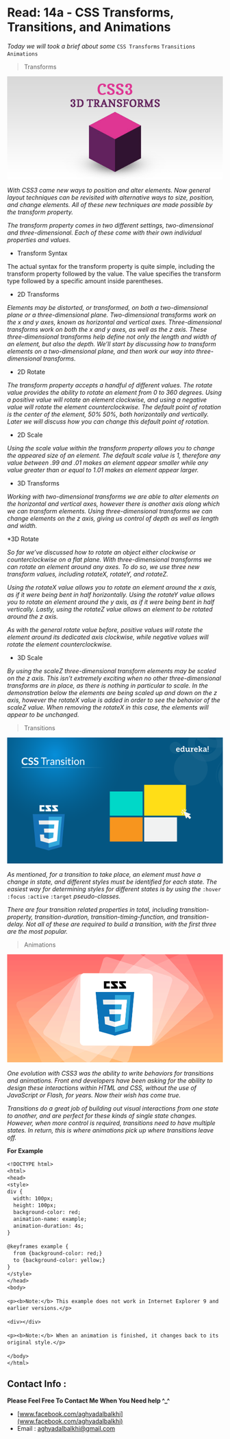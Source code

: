 # Read: 14a - CSS Transforms, Transitions, and Animations

*Today we will took a brief about some* `CSS Transforms` `Transitions` `Animations`

> Transforms

![3dtransforms](css3-3dtransforms-1.jpg) 

*With CSS3 came new ways to position and alter elements. Now general layout techniques can be revisited with alternative ways to size, position, and change elements. All of these new techniques are made possible by the transform property.*

*The transform property comes in two different settings, two-dimensional and three-dimensional. Each of these come with their own individual properties and values.*

* Transform Syntax

The actual syntax for the transform property is quite simple, including the transform property followed by the value. The value specifies the transform type followed by a specific amount inside parentheses.

* 2D Transforms

*Elements may be distorted, or transformed, on both a two-dimensional plane or a three-dimensional plane. Two-dimensional transforms work on the x and y axes, known as horizontal and vertical axes. Three-dimensional transforms work on both the x and y axes, as well as the z axis. These three-dimensional transforms help define not only the length and width of an element, but also the depth. We’ll start by discussing how to transform elements on a two-dimensional plane, and then work our way into three-dimensional transforms.*

* 2D Rotate

*The transform property accepts a handful of different values. The rotate value provides the ability to rotate an element from 0 to 360 degrees. Using a positive value will rotate an element clockwise, and using a negative value will rotate the element counterclockwise. The default point of rotation is the center of the element, 50% 50%, both horizontally and vertically. Later we will discuss how you can change this default point of rotation.*

* 2D Scale

*Using the scale value within the transform property allows you to change the appeared size of an element. The default scale value is 1, therefore any value between .99 and .01 makes an element appear smaller while any value greater than or equal to 1.01 makes an element appear larger.*

* 3D Transforms

*Working with two-dimensional transforms we are able to alter elements on the horizontal and vertical axes, however there is another axis along which we can transform elements. Using three-dimensional transforms we can change elements on the z axis, giving us control of depth as well as length and width.*

*3D Rotate

*So far we’ve discussed how to rotate an object either clockwise or counterclockwise on a flat plane. With three-dimensional transforms we can rotate an element around any axes. To do so, we use three new transform values, including rotateX, rotateY, and rotateZ.*

*Using the rotateX value allows you to rotate an element around the x axis, as if it were being bent in half horizontally. Using the rotateY value allows you to rotate an element around the y axis, as if it were being bent in half vertically. Lastly, using the rotateZ value allows an element to be rotated around the z axis.*

*As with the general rotate value before, positive values will rotate the element around its dedicated axis clockwise, while negative values will rotate the element counterclockwise.*

* 3D Scale

*By using the scaleZ three-dimensional transform elements may be scaled on the z axis. This isn’t extremely exciting when no other three-dimensional transforms are in place, as there is nothing in particular to scale. In the demonstration below the elements are being scaled up and down on the z axis, however the rotateX value is added in order to see the behavior of the scaleZ value. When removing the rotateX in this case, the elements will appear to be unchanged.*

> Transitions

![Transition](CSS-Transition-1.png) 

*As mentioned, for a transition to take place, an element must have a change in state, and different styles must be identified for each state. The easiest way for determining styles for different states is by using the* `:hover` `:focus` `:active` `:target` *pseudo-classes.*

*There are four transition related properties in total, including transition-property, transition-duration, transition-timing-function, and transition-delay. Not all of these are required to build a transition, with the first three are the most popular.*


> Animations

![Transition](1_c_7ClZR-RE3Tm-5ndXO9uw.png) 

*One evolution with CSS3 was the ability to write behaviors for transitions and animations. Front end developers have been asking for the ability to design these interactions within HTML and CSS, without the use of JavaScript or Flash, for years. Now their wish has come true.*

*Transitions do a great job of building out visual interactions from one state to another, and are perfect for these kinds of single state changes. However, when more control is required, transitions need to have multiple states. In return, this is where animations pick up where transitions leave off.*


**For Example**

```
<!DOCTYPE html>
<html>
<head>
<style> 
div {
  width: 100px;
  height: 100px;
  background-color: red;
  animation-name: example;
  animation-duration: 4s;
}

@keyframes example {
  from {background-color: red;}
  to {background-color: yellow;}
}
</style>
</head>
<body>

<p><b>Note:</b> This example does not work in Internet Explorer 9 and earlier versions.</p>

<div></div>

<p><b>Note:</b> When an animation is finished, it changes back to its original style.</p>

</body>
</html>

```


## Contact Info : 
**Please Feel Free To Contact Me When You Need help ^_^**
* [www.facebook.com/aghyadalbalkhi](www.facebook.com/aghyadalbalkhi)
* Email : aghyadalbalkhi@gmail.com


